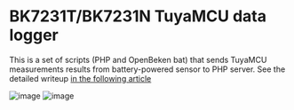 # BK7231T/BK7231N TuyaMCU data logger 
This is a set of scripts (PHP and OpenBeken bat) that sends TuyaMCU measurements results from battery-powered sensor to PHP server.
See the detailed writeup [in the following article](https://www.elektroda.com/rtvforum/topic4007790.html)

![image](https://github.com/openshwprojects/BK7231-TuyaMCU-PHP-logger/assets/85486843/54cab854-06f5-461d-bbe0-213b71d6300f)
![image](https://github.com/openshwprojects/BK7231-TuyaMCU-PHP-logger/assets/85486843/6b9cbc22-fd79-413d-85d1-8fdba4750fd9)



